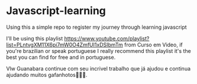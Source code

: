 # Javascript-learning
Using this a simple repo to register my journey through learning javascript

I'll be using this playlist https://www.youtube.com/playlist?list=PLntvgXM11X6pi7mW0O4ZmfUI1xDSIbmTm from Curso em Video, if you're brazilian or speak portuguese I really recommend this playlist it's the best you can find for free and in portuguese.


Vlw Guanabara continue com seu incrivel trabalho que já ajudou e continua ajudando muitos gafanhotos🦗🦗🦗.
